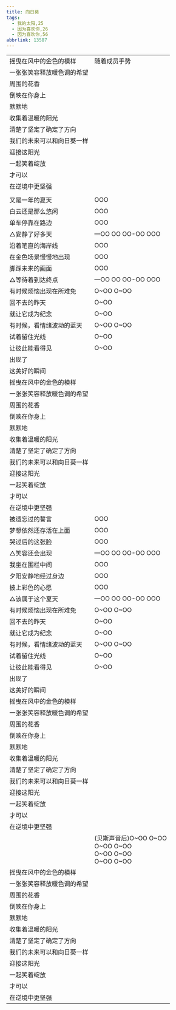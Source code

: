 ```yaml
---
title: 向日葵
tags:
  - 我的太阳,25
  - 因为喜欢你,26
  - 因为喜欢你,56
abbrlink: 13587
---
```

|      |      |
|--|--|
|摇曳在风中的金色的模样|随着成员手势|
|一张张笑容释放暖色调的希望|      |
|周围的花香|      |
|倒映在你身上|      |
|默默地|      |
|收集着温暖的阳光|      |
|清楚了坚定了确定了方向|      |
|我们的未来可以和向日葵一样|      |
|迎接这阳光|      |
|一起笑着绽放|      |
|才可以|      |
|在逆境中更坚强|      |
|      |      |
|又是一年的夏天|OOO|
|白云还是那么悠闲|OOO|
|单车停靠在路边|OOO|
|△安静了好多天|—OO OO OO-OO OOO|
|沿着笔直的海岸线|OOO|
|在金色场景慢慢地出现|OOO|
|脚踩未来的画面|OOO|
|△等待着到达终点|—OO OO OO-OO OOO|
|有时候烦恼出现在所难免|O~OO O~OO|
|回不去的昨天|O~OO|
|就让它成为纪念|O~OO|
|有时候，看情绪波动的蓝天|O~OO O~OO|
|试着留住光线|O~OO|
|让彼此能看得见|O~OO|
|出现了|      |
|这美好的瞬间|      |
|摇曳在风中的金色的模样|      |
|一张张笑容释放暖色调的希望|      |
|周围的花香|      |
|倒映在你身上|      |
|默默地|      |
|收集着温暖的阳光|      |
|清楚了坚定了确定了方向|      |
|我们的未来可以和向日葵一样|      |
|迎接这阳光|      |
|一起笑着绽放|      |
|才可以|      |
|在逆境中更坚强|      |
|被遗忘过的誓言|OOO|
|梦想依然还存活在上面|OOO|
|哭过后的这张脸|OOO|
|△笑容还会出现|—OO OO OO-OO OOO|
|我坐在围栏中间|OOO|
|夕阳安静地经过身边|OOO|
|披上彩色的心愿|OOO|
|△该属于这个夏天|—OO OO OO-OO OOO|
|有时候烦恼出现在所难免|O~OO O~OO|
|回不去的昨天|O~OO|
|就让它成为纪念|O~OO|
|有时候，看情绪波动的蓝天|O~OO O~OO|
|试着留住光线|O~OO|
|让彼此能看得见|O~OO|
|出现了|      |
|这美好的瞬间|      |
|摇曳在风中的金色的模样|      |
|一张张笑容释放暖色调的希望|      |
|周围的花香|      |
|倒映在你身上|      |
|默默地|      |
|收集着温暖的阳光|      |
|清楚了坚定了确定了方向|      |
|我们的未来可以和向日葵一样|      |
|迎接这阳光|      |
|一起笑着绽放|      |
|才可以|      |
|在逆境中更坚强|      |
|      |(贝斯声音后)O~OO O~OO<br>O~OO O~OO<br>O~OO O~OO<br>O~OO O~OO|
|摇曳在风中的金色的模样|      |
|一张张笑容释放暖色调的希望|      |
|周围的花香|      |
|倒映在你身上|      |
|默默地|      |
|收集着温暖的阳光|      |
|清楚了坚定了确定了方向|      |
|我们的未来可以和向日葵一样|      |
|迎接这阳光|      |
|一起笑着绽放|      |
|才可以|      |
|在逆境中更坚强|      |